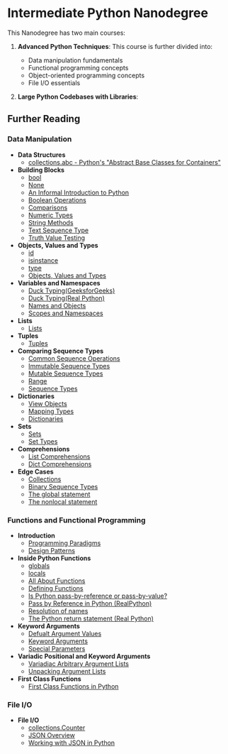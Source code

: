 # Intermediate Python Nanodegree

This Nanodegree has two main courses:

1. **Advanced Python Techniques**:
   This course is further divided into:
   - Data manipulation fundamentals
   - Functional programming concepts
   - Object-oriented programming concepts
   - File I/O essentials

2. **Large Python Codebases with Libraries**:

   
## Further Reading

### Data Manipulation
- **Data Structures**
  - [collections.abc - Python's "Abstract Base Classes for Containers"](https://docs.python.org/3/library/collections.abc.html)
- **Building Blocks**
  - [bool](https://docs.python.org/3/library/collections.abc.html)
  - [None](https://docs.python.org/3/library/constants.html#None)
  - [An Informal Introduction to Python](https://docs.python.org/3/tutorial/introduction.html)
  - [Boolean Operations](https://docs.python.org/3/library/stdtypes.html#boolean-operations-and-or-not)
  - [Comparisons](https://docs.python.org/3/library/stdtypes.html#comparisons)
  - [Numeric Types](https://docs.python.org/3/library/stdtypes.html#numeric-types-int-float-complex)
  - [String Methods](https://docs.python.org/3/library/stdtypes.html#string-methods)
  - [Text Sequence Type](https://docs.python.org/3/library/stdtypes.html#text-sequence-type-str)
  - [Truth Value Testing](https://docs.python.org/3/library/stdtypes.html#truth-value-testing)
- **Objects, Values and Types**
  - [id](https://docs.python.org/3/library/functions.html#id)
  - [isinstance](https://docs.python.org/3/library/functions.html#isinstance)
  - [type](https://docs.python.org/3/library/functions.html#type)
  - [Objects, Values and Types](https://docs.python.org/3/reference/datamodel.html#objects-values-and-types)
- **Variables and Namespaces**
  - [Duck Typing(GeeksforGeeks)](https://www.geeksforgeeks.org/duck-typing-in-python/)
  - [Duck Typing(Real Python)](https://realpython.com/lessons/duck-typing/)
  - [Names and Objects](https://docs.python.org/3/tutorial/classes.html#a-word-about-names-and-objects)
  - [Scopes and Namespaces](https://docs.python.org/3/tutorial/classes.html#python-scopes-and-namespaces)
- **Lists**
  - [Lists](https://docs.python.org/3/library/stdtypes.html#lists)
- **Tuples**
  - [Tuples](https://docs.python.org/3/library/stdtypes.html#tuples)
- **Comparing Sequence Types**
  - [Common Sequence Operations](https://docs.python.org/3/library/stdtypes.html#common-sequence-operations)
  - [Immutable Sequence Types](https://docs.python.org/3/library/stdtypes.html#immutable-sequence-types)
  - [Mutable Sequence Types](https://docs.python.org/3/library/stdtypes.html#mutable-sequence-types)
  - [Range](https://docs.python.org/3/library/stdtypes.html#ranges)
  - [Sequence Types](https://docs.python.org/3/library/stdtypes.html#sequence-types-list-tuple-range)
- **Dictionaries**
  - [View Objects](https://docs.python.org/3/library/stdtypes.html#dictionary-view-objects)
  - [Mapping Types](https://docs.python.org/3/library/stdtypes.html#mapping-types-dict)
  - [Dictionaries](https://docs.python.org/3/tutorial/datastructures.html#dictionaries)
- **Sets**
  - [Sets](https://docs.python.org/3/tutorial/datastructures.html#sets)
  - [Set Types](https://docs.python.org/3/library/stdtypes.html#set-types-set-frozenset)
- **Comprehensions**
  - [List Comprehensions](https://docs.python.org/3/tutorial/datastructures.html#list-comprehensions)
  - [Dict Comprehensions](https://peps.python.org/pep-0274/)
- **Edge Cases**
  - [Collections](https://docs.python.org/3/library/collections.html)
  - [Binary Sequence Types](https://docs.python.org/3/library/stdtypes.html#binary-sequence-types-bytes-bytearray-memoryview)
  - [The global statement](https://docs.python.org/3/reference/simple_stmts.html#global)
  - [The nonlocal statement](https://docs.python.org/3/reference/simple_stmts.html#nonlocal)

### Functions and Functional Programming
- **Introduction**
    - [Programming Paradigms](https://en.wikipedia.org/wiki/Programming_paradigm)
    - [Design Patterns](https://en.wikipedia.org/wiki/Design_Patterns)
- **Inside Python Functions**
    - [globals](https://docs.python.org/3/library/functions.html#globals)
    - [locals](https://docs.python.org/3/library/functions.html#locals)
    - [All About Functions](https://www.w3schools.com/python/python_functions.asp)
    - [Defining Functions](https://docs.python.org/3/tutorial/controlflow.html#defining-functions)
    - [Is Python pass-by-reference or pass-by-value?](https://robertheaton.com/2014/02/09/pythons-pass-by-object-reference-as-explained-by-philip-k-dick/)
    - [Pass by Reference in Python (RealPython)](https://realpython.com/python-pass-by-reference/)
    - [Resolution of names](https://docs.python.org/3/reference/executionmodel.html#resolution-of-names)
    - [The Python return statement (Real Python)](https://realpython.com/python-return-statement/)
- **Keyword Arguments**
    - [Defualt Argument Values](https://docs.python.org/3/tutorial/controlflow.html#default-argument-values)
    - [Keyword Arguments](https://docs.python.org/3/tutorial/controlflow.html#keyword-arguments)
    - [Special Parameters](https://docs.python.org/3/tutorial/controlflow.html#special-parameters)
- **Variadic Positional and Keyword Arguments**
    - [Variadiac Arbitrary Argument Lists](https://docs.python.org/3/tutorial/controlflow.html#arbitrary-argument-lists)
    - [Unpacking Argument Lists](https://docs.python.org/3/tutorial/controlflow.html#unpacking-argument-lists)
- **First Class Functions**
    - [First Class Functions in Python](https://www.geeksforgeeks.org/first-class-functions-python/)
     
### File I/O
- **File I/O**
   - [collections.Counter](https://docs.python.org/3/library/collections.html#collections.Counter)
   - [JSON Overview](https://www.json.org/json-en.html)
   - [Working with JSON in Python](https://realpython.com/python-json/)
